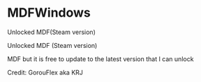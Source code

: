 # MDFWindows
Unlocked MDF(Steam version)

Unlocked MDF (Steam version)

MDF but it is free to update to the latest version that I can unlock

Credit: GorouFlex aka KRJ
